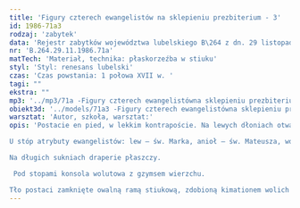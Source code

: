 ```yaml
---
title: 'Figury czterech ewangelistów na sklepieniu prezbiterium - 3'
id: 1986-71a3
rodzaj: 'zabytek'
data: 'Rejestr zabytków województwa lubelskiego B\264 z dn. 29 listopada 1986 r. '
nr: 'B.264.29.11.1986.71a'
matTech: 'Materiał, technika: płaskorzeźba w stiuku'
styl: 'Styl: renesans lubelski'
czas: 'Czas powstania: 1 połowa XVII w. '
tagi: ""
ekstra: ""
mp3: '../mp3/71a -Figury czterech ewangelistówna sklepieniu prezbiterium.mp3'
obiekt3d: '../models/71a3 -Figury czterech ewangelistówna sklepieniu prezbiterium.glb'
warsztat: 'Autor, szkoła, warsztat:'
opis: 'Postacie en pied, w lekkim kontrapoście. Na lewych dłoniach otwarte księgi. Św. Marek jedynie przyciska do piersi księgę zamkniętą. Dłonie prawe rozchylone szerokim gestem na bok. 

U stóp atrybuty ewangelistów: lew – św. Marka, anioł – św. Mateusza, wół – św. Łukasza, orzeł – św. Jana. 

Na długich sukniach draperie płaszczy.

 Pod stopami konsola wolutowa z gzymsem wierzchu. 

Tło postaci zamknięte owalną ramą stiukową, zdobioną kimationem wolich oczu i astragalem.'
---
```

